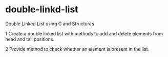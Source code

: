 # double-linkd-list
Double Linked List using C and Structures

1 Create a double linked list with methods to add and delete elements from head and tail positions.

2 Provide method to check whether an element is present in the list.

